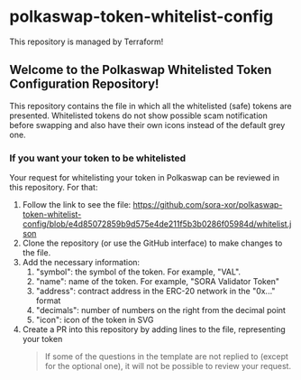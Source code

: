 # polkaswap-token-whitelist-config
This repository is managed by Terraform!

## Welcome to the Polkaswap Whitelisted Token Configuration Repository!

This repository contains the file in which all the whitelisted (safe) tokens are presented.
Whitelisted tokens do not show possible scam notification before swapping and also have their own icons instead of the default grey one.

### If you want your token to be whitelisted

Your request for whitelisting your token in Polkaswap can be reviewed in this repository.
For that: 

1. Follow the link to see the file: https://github.com/sora-xor/polkaswap-token-whitelist-config/blob/e4d85072859b9d575e4de211f5b3b0286f05984d/whitelist.json
1. Clone the repository (or use the GitHub interface) to make changes to the file.
1. Add the necessary information: 
	1. "symbol": the symbol of the token. For example, "VAL".
    1. "name": name of the token. For example, "SORA Validator Token"
    1. "address": contract address in the ERC-20 network in the "0x..." format
    1. "decimals": number of numbers on the right from the decimal point
    1. "icon": icon of the token in SVG
1. Create a PR into this repository by adding lines to the file, representing your token
     > If some of the questions in the template are not replied to (except for the optional one), it will not be possible to review your request. 
